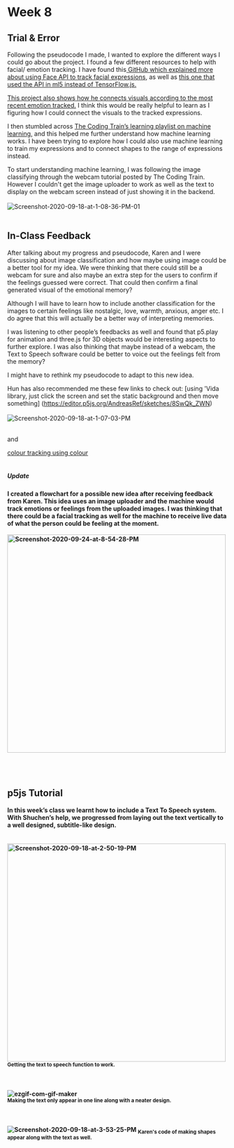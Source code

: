 # Week 8
## Trial & Error

Following the pseudocode I made, I wanted to explore the different ways I could go about the project. I found a few different resources to help with facial/ emotion tracking. I have found this[ GitHub which explained more about using Face API to track facial expressions](https://github.com/justadudewhohacks/face-api.js), as well as [this one that used the API in ml5 instead of TensorFlow.js.](https://github.com/ml5js/ml5-library/pull/482) 

[This project also shows how he connects visuals according to the most recent emotion tracked.](https://github.com/pseudospencer/emojiCV ) I think this would be really helpful to learn as I figuring how I could connect the visuals to the tracked expressions.

I then stumbled across [The Coding Train’s learning playlist on machine learning,](https://www.youtube.com/playlist?list=PLRqwX-V7Uu6YPSwT06y_AEYTqIwbeam3y ) and this helped me further understand how machine learning works. I have been trying to explore how I could also use machine learning to train my expressions and to connect shapes to the range of expressions instead.

To start understanding machine learning, I was following the image classifying through the webcam tutorial posted by The Coding Train. However I couldn't get the image uploader to work as well as the text to display on the webcam screen instead of just showing it in the backend. 
<br/><br/> 
<img src="https://i.ibb.co/NYb0ggP/Screenshot-2020-09-18-at-1-08-36-PM-01.png" alt="Screenshot-2020-09-18-at-1-08-36-PM-01" border="0">
<br/><br/>


## In-Class Feedback

After talking about my progress and pseudocode, Karen and I were discussing about image classification and how maybe using image could be a better tool for my idea. We were thinking that there could still be a webcam for sure and also maybe an extra step for the users to confirm if the feelings guessed were correct. That could then confirm a final generated visual of the emotional memory?

Although I will have to learn how to include another classification for the images to certain feelings like nostalgic, love, warmth, anxious, anger etc. I do agree that this will actually be a better way of interpreting memories.

I was listening to other people’s feedbacks as well and found that p5.play for animation and three.js for 3D objects would be interesting aspects to further explore. I was also thinking that maybe instead of a webcam, the Text to Speech software could be better to voice out the feelings felt from the memory? 

I might have to rethink my pseudocode to adapt to this new idea.

Hun has also recommended me these few links to check out:
[using 'Vida library, just click the screen and set the static background and then move something] (https://editor.p5js.org/AndreasRef/sketches/8SwQk_ZWN)
<br/><br/> 
<img src="https://i.ibb.co/28rVH8c/Screenshot-2020-09-18-at-1-07-03-PM.png" alt="Screenshot-2020-09-18-at-1-07-03-PM" border="0">
<br/><br/>

and

[colour tracking using colour](http://learningprocessing.com/examples/chp16/example-16-11-ColorTrack
) 
<br/><br/>

##### Update<b>

I created a flowchart for a possible new idea after receiving feedback from Karen. This idea uses an image uploader and the machine would track emotions or feelings from the uploaded images. I was thinking that there could be a facial tracking as well for the machine to receive live data of what the person could be feeling at the moment.
<br/><br/> 
<img src="https://i.ibb.co/PWgqHZC/Screenshot-2020-09-24-at-8-54-28-PM.png" alt="Screenshot-2020-09-24-at-8-54-28-PM" border="0" width="500"/>
<br/><br/>
<br/><br/>

## p5js Tutorial

In this week’s class we learnt how to include a Text To Speech system. With Shuchen’s help, we progressed from laying out the text vertically to a well designed, subtitle-like design.  
<br/><br/> 
<img src="https://i.ibb.co/LC7m6GH/Screenshot-2020-09-18-at-2-50-19-PM.png" alt="Screenshot-2020-09-18-at-2-50-19-PM" border="0" width="500"/><br /> 
<sub> Getting the text to speech function to work. </sub>
<br/><br/>
<br/><br/>
<img src="https://i.ibb.co/NFcGXQ4/ezgif-com-gif-maker.gif" alt="ezgif-com-gif-maker" border="0"><br /> 
<sub> Making the text only appear in one line along with a neater design. </sub>
<br/><br/>
<br/><br/>
<img src="https://i.ibb.co/THC3cXV/Screenshot-2020-09-18-at-3-53-25-PM.png" alt="Screenshot-2020-09-18-at-3-53-25-PM" border="0">
<sub> Karen's code of making shapes appear along with the text as well. </sub>
<br/><br/>
